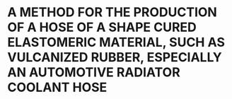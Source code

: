 # A METHOD FOR THE PRODUCTION OF A HOSE OF A SHAPE CURED ELASTOMERIC MATERIAL, SUCH AS VULCANIZED RUBBER, ESPECIALLY AN AUTOMOTIVE RADIATOR COOLANT HOSE